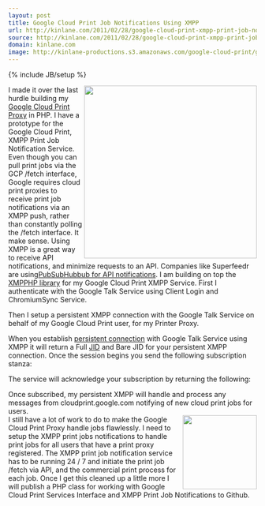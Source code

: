 ```yaml
---
layout: post
title: Google Cloud Print Job Notifications Using XMPP
url: http://kinlane.com/2011/02/28/google-cloud-print-xmpp-print-job-notifications/
source: http://kinlane.com/2011/02/28/google-cloud-print-xmpp-print-job-notifications/
domain: kinlane.com
image: http://kinlane-productions.s3.amazonaws.com/google-cloud-print/google-cloud-print-mimeo.png
---
```

{% include JB/setup %}<p>
     <img src="http://kinlane-productions.s3.amazonaws.com/google-cloud-print/google-cloud-print-mimeo.png"
        alt=""
        width="350"
        align="right" />I made it over the last hurdle building my <a title="Google Cloud Print Proxy"
        href="http://www.kinlane.com/2011/02/google-cloud-print-proxy-cloud-printer/">Google Cloud Print Proxy</a> in PHP. I have a prototype for the Google Cloud Print, XMPP Print Job Notification Service. Even though you can pull print jobs via the GCP /fetch interface, Google requires cloud print proxies to receive print job notifications via an XMPP push, rather than constantly polling the /fetch interface. It make sense. Using XMPP is a great way to receive API notifications, and minimize requests to an API. Companies like Superfeedr are using<a title="PubSubHubbub for API Notifications"
        href="http://blog.apievangelist.com/2011/02/23/pubsubhubbub-for-apis/">PubSubHubbub for API notifications</a>. I am building on top the <a title="XMPHP Library"
        href="http://code.google.com/p/xmpphp/">XMPPHP library</a> for my Google Cloud Print XMPP Service. First I authenticate with the Google Talk Service using Client Login and ChromiumSync Service.
</p>

<div class="c1">
     <script src="https://gist.github.com/848071.js?file=GCP%20-%20XMPP%20-%20Client%20Login"
          type="text/javascript"
          xml:space="preserve">
</script>
</div>

<p>
     Then I setup a persistent XMPP connection with the Google Talk Service on behalf of my Google Cloud Print user, for my Printer Proxy.
</p>

<div class="c1">
     <script src="https://gist.github.com/848079.js?file=GCP%20-%20XMPP%20-%20Persistent%20Connection"
          type="text/javascript"
          xml:space="preserve">
</script>
</div>

<p>
     When you establish <a class="zem_slink"
        title="HTTP persistent connection"
        rel="wikipedia"
        href="http://en.wikipedia.org/wiki/HTTP_persistent_connection">persistent connection</a> with Google Talk Service using XMPP it will return a Full <a class="zem_slink"
        title="Extensible Messaging and Presence Protocol"
        rel="wikipedia"
        href="http://en.wikipedia.org/wiki/Extensible_Messaging_and_Presence_Protocol">JID</a> and Bare JID for your persistent XMPP connection. Once the session begins you send the following subscription stanza:
</p>

<div class="c1">
     <script src="https://gist.github.com/848082.js?file=GCP%20-%20XMPP%20-%20Subscription%20Stanza"
          type="text/javascript"
          xml:space="preserve">
</script>
</div>

<p>
     The service will acknowledge your subscription by returning the following:
</p>

<div class="c1">
     <script src="https://gist.github.com/848087.js?file=GCP%20-%20XMPP%20-%20Acknowledgement%20Response"
          type="text/javascript"
          xml:space="preserve">
</script> Once subscribed, my persistent XMPP will handle and process any messages from cloudprint.google.com notifying of new cloud print jobs for users.
     <div class="c1">
          <script src="https://gist.github.com/848099.js?file=GCP%20-%20XMPP%20-%20Print%20Job%20Notification"
               type="text/javascript"
               xml:space="preserve">
</script>
     </div>
     <img class="c2"
          src="http://kinlane-productions.s3.amazonaws.com/xmpp_logo.png"
          alt=""
          width="150"
          align="right" /> I still have a lot of work to do to make the Google Cloud Print Proxy handle jobs flawlessly. I need to setup the XMPP print jobs notifications to handle print jobs for all users that have a print proxy registered. The XMPP print job notification service has to be running 24 / 7 and initiate the print job /fetch via API, and the commercial print process for each job. Once I get this cleaned up a little more I will publish a PHP class for working with Google Cloud Print Services Interface and XMPP Print Job Notifications to Github.
</div>